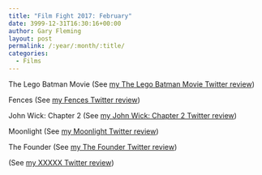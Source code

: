 ```yaml
---
title: "Film Fight 2017: February"
date: 3999-12-31T16:30:16+00:00
author: Gary Fleming
layout: post
permalink: /:year/:month/:title/
categories:
  - Films
---
```


The Lego Batman Movie (See [my The Lego Batman Movie Twitter review](https://twitter.com/garyfleming/status/829060419159474176))

Fences (See [my Fences Twitter review](https://twitter.com/garyfleming/status/831499047919841282))

John Wick: Chapter 2 (See [my John Wick: Chapter 2 Twitter review](https://twitter.com/garyfleming/status/833246232021700608))


Moonlight (See [my Moonlight Twitter review](https://twitter.com/garyfleming/status/833752013422862337))

The Founder (See [my The Founder Twitter review](https://twitter.com/garyfleming/status/834477036756410368))

(See [my XXXXX Twitter review]())
